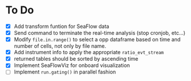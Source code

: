 # To Do
- [x] Add transform funtion for SeaFlow data
- [x] Send command to terminate the real-time analysis (stop cronjob, etc...)
- [x] Modify `file.in.range()` to select a opp dataframe based on time and number of cells, not only by file name.
- [x] Add instrument info to apply the appropriate `ratio_evt_stream`
- [x] returned tables should be sorted by ascending time
- [x] Implement SeaFlowViz for onboard visualization 
- [ ] Implement `run.gating()` in parallel fashion
